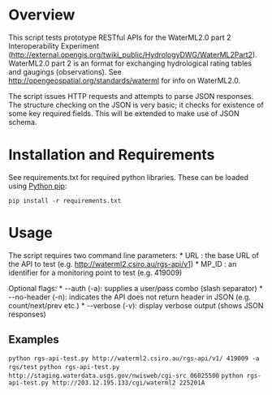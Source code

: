 # Overview

This script tests prototype RESTful APIs for the WaterML2.0 part 2 Interoperability Experiment (http://external.opengis.org/twiki_public/HydrologyDWG/WaterML2Part2). WaterML2.0 part 2 is an format for exchanging hydrological rating tables and gaugings (observations). See http://opengeospatial.org/standards/waterml for info on WaterML2.0. 

The script issues HTTP requests and attempts to parse JSON responses. The structure checking on the JSON is very basic; it checks for existence of some key required fields. This will be extended to make use of JSON schema. 

# Installation and Requirements

See requirements.txt for required python libraries. These can be loaded using [Python pip](https://pypi.python.org/pypi/pip):

``` pip install -r requirements.txt ```

# Usage

The script requires two command line parameters:
    * URL : the base URL of the API to test (e.g.
      http://waterml2.csiro.au/rgs-api/v1)
    * MP_ID : an identifier for a monitoring point to test (e.g. 419009)

Optional flags:
    * --auth (-a): supplies a user/pass combo (slash separator)
    * --no-header (-n): indicates the API does not return header in JSON (e.g.
     count/next/prev etc.)
    * --verbose (-v): display verbose output (shows JSON responses)

## Examples

```python rgs-api-test.py http://waterml2.csiro.au/rgs-api/v1/ 419009 -a rgs/test```
```python rgs-api-test.py http://staging.waterdata.usgs.gov/nwisweb/cgi-src 06025500```
```python rgs-api-test.py http://203.12.195.133/cgi/waterml2 225201A```


